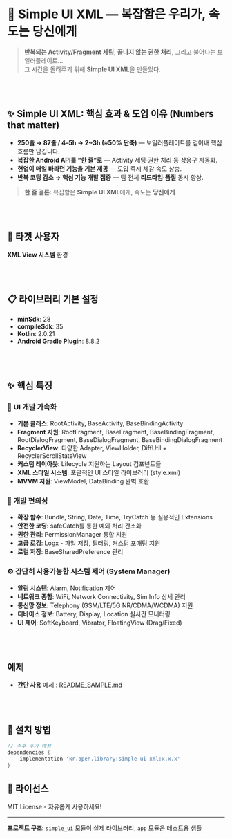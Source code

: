 # 🚀 Simple UI XML — 복잡함은 우리가, 속도는 당신에게

> **반복되는 Activity/Fragment 세팅**, **끝나지 않는 권한 처리**, 그리고 불어나는 보일러플레이트...  
> 그 시간을 돌려주기 위해 **Simple UI XML**을 만들었다.

<br>
</br>

## ✨ Simple UI XML: 핵심 효과 & 도입 이유 (Numbers that matter)

- **250줄 → 87줄 / 4–5h → 2~3h (≈50% 단축)** — 보일러플레이트를 걷어내 핵심 흐름만 남깁니다.
- **복잡한 Android API를 “한 줄”로** — Activity 세팅·권한 처리 등 상용구 자동화.
- **현업이 매일 바라던 기능을 기본 제공** — 도입 즉시 체감 속도 상승.
- **반복 코딩 감소 → 핵심 기능 개발 집중** — 팀 전체 **리드타임·품질** 동시 향상.


> **한 줄 결론:** 복잡함은 **Simple UI XML**에게, 속도는 **당신에게**.

<br>
</br>

## 🎯 **타겟 사용자**
**XML View 시스템** 환경

<br>
</br>

## 📋 **라이브러리 기본 설정**

- **minSdk**: 28
- **compileSdk**: 35
- **Kotlin**: 2.0.21
- **Android Gradle Plugin**: 8.8.2

<br>
</br>

## ✨ 핵심 특징

### 📱 **UI 개발 가속화**
- **기본 클래스**: RootActivity, BaseActivity, BaseBindingActivity
- **Fragment 지원**: RootFragment, BaseFragment, BaseBindingFragment, RootDialogFragment, BaseDialogFragment, BaseBindingDialogFragment
- **RecyclerView**: 다양한 Adapter, ViewHolder, DiffUtil + RecyclerScrollStateView
- **커스텀 레이아웃**: Lifecycle 지원하는 Layout 컴포넌트들
- **XML 스타일 시스템**: 포괄적인 UI 스타일 라이브러리 (style.xml)
- **MVVM 지원**: ViewModel, DataBinding 완벽 호환


### 🔧 **개발 편의성**
- **확장 함수**: Bundle, String, Date, Time, TryCatch 등 실용적인 Extensions
- **안전한 코딩**: safeCatch를 통한 예외 처리 간소화
- **권한 관리**: PermissionManager 통합 지원
- **고급 로깅**: Logx - 파일 저장, 필터링, 커스텀 포매팅 지원
- **로컬 저장**: BaseSharedPreference 관리


### ⚙️ **간단히 사용가능한 시스템 제어 (System Manager)**
- **알림 시스템**: Alarm, Notification 제어
- **네트워크 종합**: WiFi, Network Connectivity, Sim Info 상세 관리
- **통신망 정보**: Telephony (GSM/LTE/5G NR/CDMA/WCDMA)  지원
- **디바이스 정보**: Battery, Display, Location 실시간 모니터링
- **UI 제어**: SoftKeyboard, Vibrator, FloatingView (Drag/Fixed)

<br>
</br>

## 예제
- **간단 사용** 예제 : [README_SAMPLE.md](README_SAMPLE.md)

<br>
</br>

## 🚀 **설치 방법**

```gradle
// 추후 추가 예정
dependencies {
    implementation 'kr.open.library:simple-ui-xml:x.x.x'
}
```


## 📄 **라이선스**

MIT License - 자유롭게 사용하세요!

---


**프로젝트 구조**: `simple_ui` 모듈이 실제 라이브러리, `app` 모듈은 테스트용 샘플